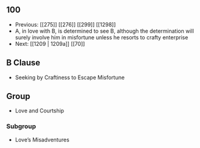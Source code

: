 ## 100
- Previous: [[275]] [[276]] [[299]] [[1298]] 
- A, in love with B, is determined to see B, although the determination will surely involve him in misfortune unless he resorts to crafty enterprise
- Next: [[1209 | 1209a]] [[70]] 

## B Clause
- Seeking by Craftiness to Escape Misfortune

## Group
- Love and Courtship

### Subgroup
- Love’s Misadventures

